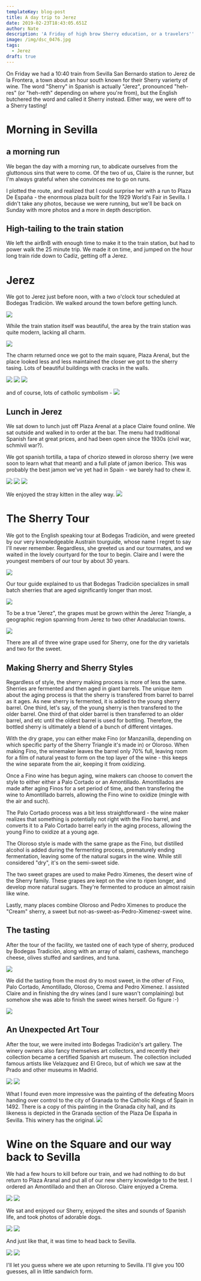 ```yaml
---
templateKey: blog-post
title: A day trip to Jerez
date: 2019-02-23T18:43:05.651Z
author: Nate
description: 'A Friday of high brow Sherry education, or a travelers'' excuse to day drink'
image: /img/dsc_0476.jpg
tags:
  - Jerez
draft: true
---
```

On Friday we had a 10:40 train from Sevilla San Bernardo station to Jerez de la Frontera, a town about an hour south known for their Sherry varierty of wine. The word "Sherry" in Spanish is actually "Jerez", pronounced "heh-res" (or "heh-reth" depending on where you're from), but the English butchered the word and called it Sherry instead. Either way, we were off to a Sherry tasting!

[](img/sevilla/jerezToSevilla.gif)

# Morning in Sevilla

## a morning run

We began the day with a morning run, to abdicate ourselves from the gluttonous sins that were to come. Of the two of us, Claire is the runner, but I'm always grateful when she convinces me to go on runs. 

I plotted the route, and realized that I could surprise her with a run to Plaza De España - the enormous plaza built for the 1929 World's Fair in Sevilla. I didn't take any photos, because we were running, but we'll be back on Sunday with more photos and a more in depth description. 

## High-tailing to the train station

We left the airBnB with enough time to make it to the train station, but had to power walk the 25 minute trip. We made it on time, and jumped on the hour long train ride down to Cadiz, getting off a Jerez.

# Jerez

We got to Jerez just before noon, with a two o'clock tour scheduled at Bodegas Tradiciòn. We walked around the town before getting lunch. 

![](/img/sevilla/trainStation.jpg)

While the train station itself was beautiful, the area by the train station was quite modern, lacking all charm. 

![](/img/sevilla/walkingAroundUgly.jpg)

The charm returned once we got to the main square, Plaza Arenal, but the place looked less and less maintained the closer we got to the sherry tasing. Lots of beautiful buildings with cracks in the walls. 

![](img/sevilla/walkingAroundCathedral.jpg)
![](img/sevilla/walkingAroundChurch.jpg)
![](img/sevilla/walkingAroundWhitePlaza.jpg)

and of course, lots of catholic symbolism - 
![](img/sevilla/walkingAroundMary.jpg)

## Lunch in Jerez

We sat down to lunch just off Plaza Arenal at a place Claire found online. We sat outside and walked in to order at the bar. The menu had traditional Spanish fare at great prices, and had been open since the 1930s (civil war, schmivil war?). 

We got spanish tortilla, a tapa of chorizo stewed in oloroso sherry (we were soon to learn what that meant) and a full plate of jamon iberico. This was probably the best jamon we've yet had in Spain - we barely had to chew it. 

![](img/sevilla/lunchBravas.jpg)
![](img/sevilla/lunchJamon.jpg)
![](img/sevilla/lunchMeat.jpg)

We enjoyed the stray kitten in the alley way.
![](img/sevilla/lunchKitty.jpg)

# The Sherry Tour

We got to the English speaking tour at Bodegas Tradiciòn, and were greeted by our very knowledgeable Austrain tourguide, whose name I regret to say I'll never remember. Regardless, she greeted us and our tourmates, and we waited in the lovely courtyard for the tour to begin. Claire and I were the youngest members of our tour by about 30 years. 

![](img/sevilla/tourPlaza.jpg)

Our tour guide explained to us that Bodegas Tradiciòn specializes in small batch sherries that are aged significantly longer than most. 

![](img/sevilla/tourBodegasTadicion.jpg)

To be a true "Jerez", the grapes must be grown within the Jerez Triangle, a geographic region spanning from Jerez to two other Anadalucian towns. 

![](img/sevilla/sherryTiangle.jpg)

There are all of three wine grape used for Sherry, one for the dry varietals and two for the sweet. 

## Making Sherry and Sherry Styles

Regardless of style, the sherry making process is more of less the same. Sherries are fermented and then aged in giant barrels. The unique item about the aging process is that the sherry is transfered from barrel to barrel as it ages. As new sherry is fermented, it is added to the young sherry barrel. One third, let's say, of the young sherry is then transfered to the older barrel. One third of that older barrel is then transferred to an older barrel, and etc until the oldest barrel is used for bottling. Therefore, the bottled sherry is ultimately a blend of a bunch of different vintages. 

With the dry grape, you can either make Fino (or Manzanilla, depending on which specific party of the Sherry Triangle it's made in) or Oloroso. When making Fino, the winemaker leaves the barrel only 70% full, leaving room for a film of natural yeast to form on the top layer of the wine - this keeps the wine separate from the air, keeping it from oxidizing. 

Once a Fino wine has begun aging, wine makers can choose to convert the style to either either a Palo Cortado or an Amontillado. Amontillados are made after aging Finos for a set period of time, and then transfering the wine to Amontillado barrels, allowing the Fino wine to oxidize (mingle with the air and such). 

The Palo Cortado process was a bit less straightforward - the wine maker realizes that something is potentially not right with the Fino barrel, and converts it to a Palo Cortado barrel early in the aging process, allowing the young Fino to oxidize at a young age. 


The Oloroso style is made with the same grape as the Fino, but distilled alcohol is added during the fermenting process, prematurely ending fermentation, leaving some of the natural sugars in the wine. While still considered "dry", it's on the semi-sweet side. 


The two sweet grapes are used to make Pedro Ximenes, the desert wine of the Sherry family. These grapes are kept on the vine to ripen longer, and develop more natural sugars. They're fermented to produce an almost raisin like wine. 


Lastly, many places combine Oloroso and Pedro Ximenes to produce the "Cream" sherry, a sweet but not-as-sweet-as-Pedro-Ximenez-sweet wine. 

## The tasting 
After the tour of the facility, we tasted one of each type of sherry, produced by Bodegas Tradiciòn, along with an array of salami, cashews, manchego cheese, olives stuffed and sardines, and tuna.

![](img/sevilla/tourTasting.jpg)

We did the tasting from the most dry to most sweet, in the other of Fino, Palo Cortado, Amontillado, Oloroso, Crema and Pedro Ximenez. I assisted Claire and in finishing the dry wines (and I sure wasn't complaining) but somehow she was able to finish the sweet wines herself. Go figure :-) 

![](img/sevilla/tourWineCloseup.jpg)

## An Unexpected Art Tour
After the tour, we were invited into Bodegas Tradiciòn's art gallery. The winery owners also fancy themselves art collectors, and recently their collection became a certified Spanish art museum. The collection included famous artists like Velazquez and El Greco, but of which we saw at the Prado and other museums in Madrid. 

![](img/sevilla/tourArtVelasquez.jpg)
![](img/sevilla/tourArtElGreco.jpg)

What I found even more impressive was the painting of the defeating Moors handing over control to the city of Granada to the Catholic Kings of Spain in 1492. There is a copy of this painting in the Granada city hall, and its likeness is depicted in the Granada section of the Plaza De España in Sevilla. This winery has the original. 
![](img/sevilla/tourArtGranada.jpg)

# Wine on the Square and our way back to Sevilla

We had a few hours to kill before our train, and we had nothing to do but return to Plaza Aranal and put all of our new sherry knowledge to the test. 
I ordered an Amontillado and then an Oloroso. Claire enjoyed a Crema. 

![](img/sevilla/sherryOnSquare.jpg)
![](img/sevilla/sherryOnSquare2.jpg)

We sat and enjoyed our Sherry, enjoyed the sites and sounds of Spanish life, and took photos of adorable dogs. 

![](img/sevilla/plazaFountain.jpg)
![](img/sevilla/squareDoggo.jpg)

And just like that, it was time to head back to Sevilla. 

![](img/sevilla/renfeBack.jpg)
![](img/sevilla/renfeSunset.jpg)

I'll let you guess where we ate upon returning to Sevilla. I'll give you 100 guesses, all in little sandwich form. 

